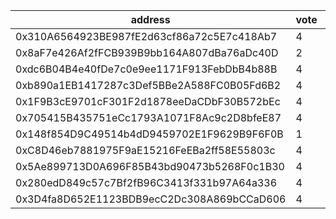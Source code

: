 address|vote|timestamp|signature
---|---|---|---
0x310A6564923BE987fE2d63cf86a72c5E7c418Ab7|4|1601992501|0x083c2e2959ab25bf1b842e9a3bb713100249e9ceba15f3f1298f7295963055ac479a776afa2327639f7061f12aa6d97bd30d98fbf7e602bb3b729b312740c5b01b
0x8aF7e426Af2fFCB939B9bb164A807dBa76aDc40D|2|1601992762|0x03049d06af369a126b8c350552964842058a7f46c29393ac292bf770c69f84d96b9e6b9d5288fa76c6854bf778a909f96e7eb4847db9b8a1ebfdf61f7640166d1c
0xdc6B04B4e40fDe7c0e9ee1171F913FebDbB4b88B|4|1601993049|0xbba2182d88324840d8ad06612d3d8a1ae94bad183adc7fa0a9be39bbf64f2caf7a6d11c4ff6a23db5c0bab9b53697b5a4c880727231a5dced7ff12caa930064b1c
0xb890a1EB1417287c3Def5BBe2A588FC0B05Fd6B2|4|1601993091|0x895792e048f02ed3eedb9cafd8bad39eb2d64c8212288b005b56d37c3352f5853f4b0c688b0ffdc31ab7dba51813615be6feae00f99a91b2879e7f8fdbe0208f1c
0x1F9B3cE9701cF301F2d1878eeDaCDbF30B572bEc|4|1601993882|0xf60cc7b5f6b2c8c4ef9888b56db1ce148c697c6371ad30adf71ec1cc8fc368996c1aab72b6906c1c9b9185b4b4b4db46952199f74a77d717b97cd0515df9496f1c
0x705415B435751eCc1793A1071F8Ac9c2D8bfeE87|4|1601994443|0x3e151838d095409fd47b304b34d1ce2d4af46dea34818370921ee3802c2effe437c701ddde480e1dd0ce42e872f58ba314fc263b42628f17bcacca6dec0a1bf11b
0x148f854D9C49514b4dD9459702E1F9629B9F6F0B|1|1601994912|0x83a426cac480288bacfdfbf637253c6798a440714dc99ad68878819a46d657800581329ad6a93b789ea40205f3173143f5217c1606bfd7305c8dca5c63a449981c
0xC8D46eb7881975F9aE15216FeEBa2ff58E55803c|4|1601997689|0x64aada9a8149b38a1f6ba2ca5c877c6d47f265f281e4e59572d92e9852825a9713c0cb0162ec3005d60d57ac39e4a571907c4e1998a68c0d616ffa440adaf1fe1c
0x5Ae899713D0A696F85B43bd90473b5268F0c1B30|4|1601998656|0xb551046531b2644e038afa21749a30ba29922b96d8843cc80bc31f8fb9a0292133864e0de32b1c5b4f8b546e54b4b666e6674996182f8782cedfc296068377ad1c
0x280edD849c57c7Bf2fB96C3413f331b97A64a336|4|1602000595|0xa6e180d5e3e2500927ab65901cb1682d7d00753eca6c075d45770c80841fca6400e27e3e10bead722cbe8833350fa3727414dfd25bbb13a158bf6c5b213550f61c
0x3D4fa8D652E1123BDB9ecC2Dc308A869bCCaD606|4|1602004744|0x63d7d2e945fc6b77db28cd00bedbc99679dc3ec354b0006735941c25da65a63d6d88a0261ceea33a2826b1eb8cf9c20fbcc822b20fbfcd56dd425ce035edb6541b